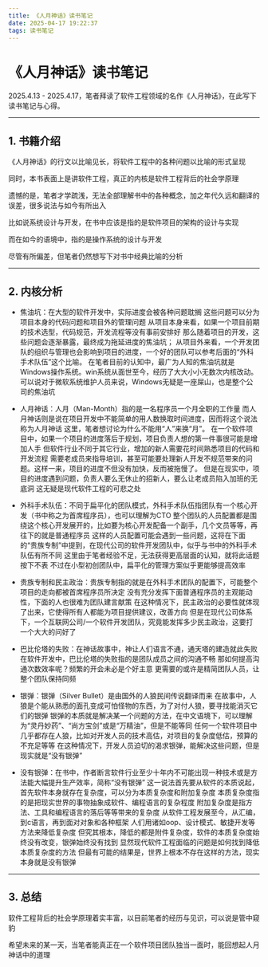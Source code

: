 ```yaml
---
title: 《人月神话》读书笔记
date: 2025-04-17 19:22:37
tags: 读书笔记
---
```


# 《人月神话》读书笔记

2025.4.13 - 2025.4.17，笔者拜读了软件工程领域的名作《人月神话》，在此写下读书笔记与心得。

---

## 1. 书籍介绍

《人月神话》的行文以比喻见长，将软件工程中的各种问题以比喻的形式呈现

同时，本书表面上是讲软件工程，真正的内核是软件工程背后的社会学原理

遗憾的是，笔者才学疏浅，无法全部理解书中的各种概念，加之年代久远和翻译的误差，很多说法与如今有所出入

比如说系统设计与开发，在书中应该是指的是软件项目的架构的设计与实现

而在如今的语境中，指的是操作系统的设计与开发

尽管有所偏差，但笔者仍然想写下对书中经典比喻的分析

---

## 2. 内核分析


- 焦油坑：在大型的软件开发中，实际进度会被各种问题耽搁
这些问题可以分为项目本身的代码问题和项目外的管理问题
从项目本身来看，如果一个项目前期的技术选型，代码规范，开发流程等没有事前安排好
那么随着项目的开发，这些问题会逐渐暴露，最终成为拖延进度的焦油坑；
从项目外来看，一个开发团队的组织与管理也会影响到项目的进度，一个好的团队可以参考后面的“外科手术队伍”这个比喻。
在笔者目前的认知中，最广为人知的焦油坑就是Windows操作系统。win系统从面世至今，经历了大大小小无数次内核改动。
可以说对于微软系统维护人员来说，Windows无疑是一座屎山，也是整个公司的焦油坑


- 人月神话：人月（Man-Month）指的是一名程序员一个月全职的工作量
而人月神话则是说在项目开发中不能简单的用人数换取时间进度，因而将这个说法称为人月神话
这里，笔者想讨论为什么不能用“人”来换“月”。
在一个软件项目中，如果一个项目的进度落后于规划，项目负责人想的第一件事很可能是增加人手
但软件行业不同于其它行业，增加的新人需要花时间熟悉项目的代码和开发流程
需要老成员来指导培训，甚至可能要处理新人开发不规范带来的问题。这样一来，项目的进度不但没有加快，反而被拖慢了。
但是在现实中，项目的进度遇到问题，负责人要么无休止的招新人，要么让老成员陷入加班的无底洞
这无疑是现代软件工程的可悲之处


- 外科手术队伍：不同于扁平化的团队模式，外科手术队伍指团队有一个核心开发（书中称之为首席程序员），也可以理解为CTO
整个团队的人员配置都是围绕这个核心开发展开的，比如要为核心开发配备一个副手，几个文员等等，再往下的就是普通程序员
这样的人员配置可能会遇到一些问题，这将在下面的“贵族专制”中提到，在现代公司的软件开发团队中，似乎与书中的外科手术队伍有所不同
这里由于笔者经验不足，无法获得更高层面的认知，就将此话题按下不表
不过在小型初创团队中，扁平化的管理方案似乎更能够提高效率


- 贵族专制和民主政治：贵族专制指的就是在外科手术团队的配置下，可能整个项目的走向都被首席程序员所决定
没有充分发挥下面普通程序员的主观能动性，下面的人也很难为团队建言献策
在这种情况下，民主政治的必要性就体现了出来，它使得所有人都能为项目提供建议，改善方向
但是在现代公司体系下，一个互联网公司/一个软件开发团队，究竟能发挥多少民主政治，这要打一个大大的问好了


- 巴比伦塔的失败：在神话故事中，神让人们语言不通，通天塔的建造就此失败
在软件开发中，巴比伦塔的失败指的是团队成员之间的沟通不畅
那如何提高沟通次数效率呢？频繁的开会未必是个好主意
更需要的或许是精简团队人员，让整个团队保持同频


- 银弹：银弹（Silver Bullet）是由国外的人狼民间传说翻译而来
在故事中，人狼是个能从熟悉的面孔变成可怕怪物的东西，为了对付人狼，要寻找能消灭它们的银弹
银弹的本质就是解决某一个问题的方法，在中文语境下，可以理解为“灵丹妙药”、“尚方宝剑”或是“万精油”，但是不能等同
任何一个软件项目中几乎都存在人狼，比如对开发人员的技术高估，对项目的复杂度低估，预算的不充足等等
在这种情况下，开发人员迫切的渴求银弹，能解决这些问题，但是现实就是“没有银弹”


- 没有银弹：在书中，作者断言软件行业至少十年内不可能出现一种技术或是方法能大幅提升生产效率，简称“没有银弹”
这一说法首先要从软件的本质说起，首先软件本身就存在复杂度，可以分为本质复杂度和附加复杂度
本质复杂度指的是把现实世界的事物抽象成软件、编程语言的复杂程度
附加复杂度是指方法、工具和编程语言的落后等等带来的复杂度
从软件工程发展至今，从汇编，到c语言，再到面对对象和各种框架
人们用诸如oop、设计模式、敏捷开发等方法来降低复杂度
但究其根本，降低的都是附件复杂度，软件的本质复杂度始终没有改变，银弹始终没有找到
显然现代软件工程面临的问题是如何找到降低本质复杂度的方法
但最有可能的结果是，世界上根本不存在这样的方法，现实本身就是没有银弹

---

## 3. 总结


软件工程背后的社会学原理着实丰富，以目前笔者的经历与见识，可以说是管中窥豹

希望未来的某一天，当笔者能真正在一个软件项目团队独当一面时，能回想起人月神话中的道理